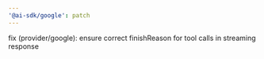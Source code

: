 ```yaml
---
'@ai-sdk/google': patch
---
```


fix (provider/google): ensure correct finishReason for tool calls in streaming response
